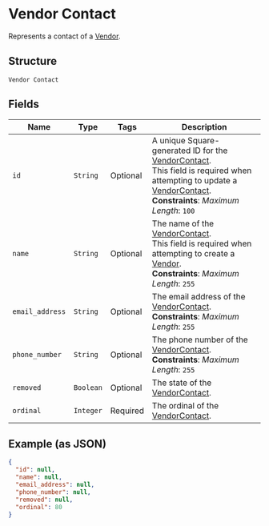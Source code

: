 
# Vendor Contact

Represents a contact of a [Vendor](../../doc/models/vendor.md).

## Structure

`Vendor Contact`

## Fields

| Name | Type | Tags | Description |
|  --- | --- | --- | --- |
| `id` | `String` | Optional | A unique Square-generated ID for the [VendorContact](../../doc/models/vendor-contact.md).<br>This field is required when attempting to update a [VendorContact](../../doc/models/vendor-contact.md).<br>**Constraints**: *Maximum Length*: `100` |
| `name` | `String` | Optional | The name of the [VendorContact](../../doc/models/vendor-contact.md).<br>This field is required when attempting to create a [Vendor](../../doc/models/vendor.md).<br>**Constraints**: *Maximum Length*: `255` |
| `email_address` | `String` | Optional | The email address of the [VendorContact](../../doc/models/vendor-contact.md).<br>**Constraints**: *Maximum Length*: `255` |
| `phone_number` | `String` | Optional | The phone number of the [VendorContact](../../doc/models/vendor-contact.md).<br>**Constraints**: *Maximum Length*: `255` |
| `removed` | `Boolean` | Optional | The state of the [VendorContact](../../doc/models/vendor-contact.md). |
| `ordinal` | `Integer` | Required | The ordinal of the [VendorContact](../../doc/models/vendor-contact.md). |

## Example (as JSON)

```json
{
  "id": null,
  "name": null,
  "email_address": null,
  "phone_number": null,
  "removed": null,
  "ordinal": 80
}
```

